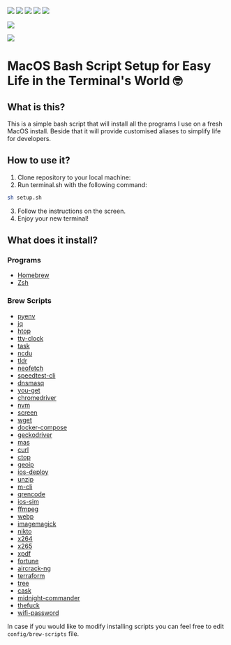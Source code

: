 ![](https://img.shields.io/badge/Status-Active-green)
![](https://img.shields.io/badge/OS-MacOS-blue) 
![](https://img.shields.io/badge/Shell-Bash-blue)
![](https://img.shields.io/badge/Version-0.0.4-blue)
![](https://img.shields.io/badge/License-MIT-blue)

![](https://images.unsplash.com/photo-1590971862391-06cac0657603)

![](https://img.shields.io/badge/Author-Damian%20D%C4%85browski%20%28%40_bamboocode%29-blue)

# MacOS Bash Script Setup for Easy Life in the Terminal's World 🤓

## What is this?

This is a simple bash script that will install all the programs I use on a fresh MacOS install. Beside that it will provide customised aliases to simplify life for developers.

## How to use it?
1. Clone repository to your local machine:
2. Run terminal.sh with the following command:
```bash
sh setup.sh
```

3. Follow the instructions on the screen.
4. Enjoy your new terminal!

## What does it install?

### Programs
- [Homebrew](https://brew.sh/)
- [Zsh](https://www.zsh.org/)

### Brew Scripts
* [pyenv](https://formulae.brew.sh/formula/pyenv)
* [jq](https://formulae.brew.sh/formula/jq)
* [htop](https://formulae.brew.sh/formula/htop)
* [tty-clock](https://formulae.brew.sh/formula/tty-clock)
* [task](https://formulae.brew.sh/formula/task)
* [ncdu](https://formulae.brew.sh/formula/ncdu)
* [tldr](https://formulae.brew.sh/formula/tldr)
* [neofetch](https://formulae.brew.sh/formula/neofetch)
* [speedtest-cli](https://formulae.brew.sh/formula/speedtest-cli)
* [dnsmasq](https://formulae.brew.sh/formula/dnsmasq)
* [you-get](https://formulae.brew.sh/formula/you-get)
* [chromedriver](https://formulae.brew.sh/formula/chromedriver)
* [nvm](https://formulae.brew.sh/formula/nvm)
* [screen](https://formulae.brew.sh/formula/screen)
* [wget](https://formulae.brew.sh/formula/wget)
* [docker-compose](https://formulae.brew.sh/formula/docker-compose)
* [geckodriver](https://formulae.brew.sh/formula/geckodriver)
* [mas](https://formulae.brew.sh/formula/mas)
* [curl](https://formulae.brew.sh/formula/curl)
* [ctop](https://formulae.brew.sh/formula/ctop)
* [geoip](https://formulae.brew.sh/formula/geoip)
* [ios-deploy](https://formulae.brew.sh/formula/ios-deploy)
* [unzip](https://formulae.brew.sh/formula/unzip)
* [m-cli](https://formulae.brew.sh/formula/m-cli)
* [qrencode](https://formulae.brew.sh/formula/qrencode)
* [ios-sim](https://formulae.brew.sh/formula/ios-sim)
* [ffmpeg](https://formulae.brew.sh/formula/ffmpeg)
* [webp](https://formulae.brew.sh/formula/webp)
* [imagemagick](https://formulae.brew.sh/formula/imagemagick)
* [nikto](https://formulae.brew.sh/formula/nikto)
* [x264](https://formulae.brew.sh/formula/x264)
* [x265](https://formulae.brew.sh/formula/x265)
* [xpdf](https://formulae.brew.sh/formula/xpdf)
* [fortune](https://formulae.brew.sh/formula/fortune)
* [aircrack-ng](https://formulae.brew.sh/formula/aircrack-ng)
* [terraform](https://formulae.brew.sh/formula/terraform)
* [tree](https://formulae.brew.sh/formula/tree)
* [cask](https://formulae.brew.sh/formula/cask)
* [midnight-commander](https://formulae.brew.sh/formula/midnight-commander)
* [thefuck](https://formulae.brew.sh/formula/thefuck)
* [wifi-password](https://formulae.brew.sh/formula/wifi-password)

In case if you would like to modify installing scripts you can feel free to edit `config/brew-scripts` file.
